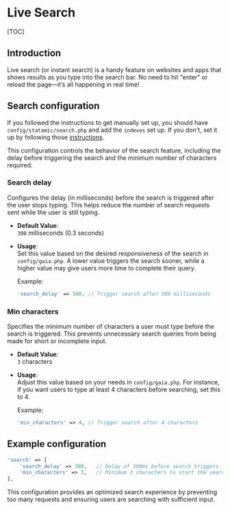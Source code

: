 # Live Search

[TOC]

## Introduction
Live search (or instant search) is a handy feature on websites and apps that shows results as you type into the search bar. No need to hit "enter" or reload the page—it’s all happening in real time!

## Search configuration
If you followed the instructions to get manually set up, you should have `config/statamic/search.php` and add the `indexes` set up. If you don't, set it up by following those [instructions](/docs/installing#set-up-search).

This configuration controls the behavior of the search feature, including the delay before triggering the search and the minimum number of characters required.

### Search delay
Configures the delay (in milliseconds) before the search is triggered after the user stops typing. This helps reduce the number of search requests sent while the user is still typing.

- **Default Value**:  
  `300` milliseconds (0.3 seconds)

- **Usage**:  
  Set this value based on the desired responsiveness of the search in `config/gaia.php`. A lower value triggers the search sooner, while a higher value may give users more time to complete their query.

  Example:
  ```php
  'search_delay' => 500, // Trigger search after 500 milliseconds
  ```

### Min characters
Specifies the minimum number of characters a user must type before the search is triggered. This prevents unnecessary search queries from being made for short or incomplete input.

- **Default Value**:  
  `3` characters

- **Usage**:  
  Adjust this value based on your needs in `config/gaia.php`. For instance, if you want users to type at least 4 characters before searching, set this to 4.

  Example:
  ```php
  'min_characters' => 4, // Trigger search after 4 characters
  ```

## Example configuration

```php
'search' => [
    'search_delay' => 300,   // Delay of 300ms before search triggers
    'min_characters' => 3,   // Minimum 3 characters to start the search
],
```

This configuration provides an optimized search experience by preventing too many requests and ensuring users are searching with sufficient input.
